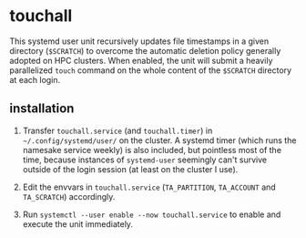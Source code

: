 # touchall
This systemd user unit recursively updates file timestamps in a given directory (`$SCRATCH`) to overcome the automatic deletion policy generally adopted on HPC clusters. When enabled, the unit will submit a heavily parallelized `touch` command on the whole content of the `$SCRATCH` directory at each login.

## installation
1) Transfer `touchall.service` (and `touchall.timer`) in `~/.config/systemd/user/` on the cluster. A systemd timer (which runs the namesake service weekly) is also included, but pointless most of the time, because instances of `systemd-user` seemingly can't survive outside of the login session (at least on the cluster I use).

2) Edit the envvars in `touchall.service` (`TA_PARTITION`, `TA_ACCOUNT` and `TA_SCRATCH`) accordingly.

3) Run `systemctl --user enable --now touchall.service` to enable and execute the unit immediately.

